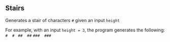 ## Stairs

Generates a stair of characters `#` given an input `height`

For example, with an input `height = 3`, the program generates the following:
`  #  #  `
` ##  ## `
`###  ###`